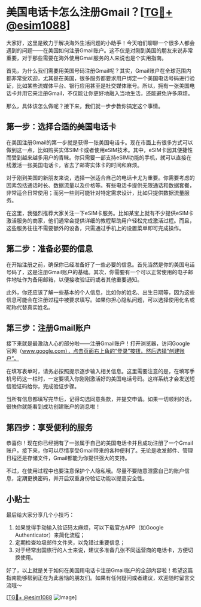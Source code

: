 # 美国电话卡怎么注册Gmail？[[TG💪+ @esim1088](https://t.me/s/esim1088)]

大家好，这里是致力于解决海外生活问题的小助手！今天咱们聊聊一个很多人都会遇到的问题——在美国如何注册Gmail账户。这不仅是对刚到美国的朋友来说非常重要，对于那些需要在海外使用Gmail服务的人来说也是个实用指南。

首先，为什么我们需要用美国号码注册Gmail呢？其实，Gmail账户在全球范围内都非常受欢迎，尤其是在美国，很多服务都要求用户绑定一个美国电话号码进行验证，比如某些流媒体平台、银行应用甚至是社交媒体账号。所以，拥有一张美国电话卡并用它来注册Gmail，不仅能让你更好地融入当地生活，还能避免许多麻烦。

那么，具体该怎么做呢？接下来，我们就一步步教你搞定这个事情。

## 第一步：选择合适的美国电话卡

在美国注册Gmail的第一步就是获得一张美国电话卡。现在市面上有很多方式可以做到这一点，比如购买实体SIM卡或者使用eSIM技术。其中，eSIM卡因其便捷性而受到越来越多用户的青睐。你只需要一部支持eSIM功能的手机，就可以直接在线激活一张美国电话卡，省去了邮寄实体卡的时间和麻烦。

对于刚到美国的新朋友来说，选择一张适合自己的电话卡尤为重要。你需要考虑的因素包括通话时长、数据流量以及价格等。有些电话卡提供无限通话和数据套餐，非常适合日常使用；而另一些则可能针对特定需求设计，比如只提供数据流量服务。

在这里，我强烈推荐大家关注一下eSIM卡服务。比如某宝上就有不少提供eSIM卡激活服务的商家，他们通常会提供详细的教程帮助用户轻松完成激活过程。而且，这些服务往往不需要额外的设备，只需通过手机上的设置菜单即可完成操作。

## 第二步：准备必要的信息

在开始注册之前，确保你已经准备好了一些必要的信息。首先当然是你的美国电话号码了，这是注册Gmail账户的基础。其次，你需要有一个可以正常使用的电子邮件地址作为备用邮箱，以便接收验证码或者其他重要通知。

此外，你还应该了解一些基本的个人信息，比如你的姓名、出生日期等，因为这些信息可能会在注册过程中被要求填写。如果你担心隐私问题，可以选择使用化名或昵称代替真实姓名。

## 第三步：注册Gmail账户

接下来就是最激动人心的部分啦——注册Gmail账户！打开浏览器，访问Google官网（www.google.com），点击页面右上角的“登录”按钮，然后选择“创建账户”。

在填写表单时，请务必按照提示逐步输入相关信息。这里需要注意的是，在填写手机号码这一栏时，一定要填入你刚刚激活好的美国电话号码。这样系统才会发送短信验证码给你，完成验证步骤。

当所有信息都填写完毕后，记得勾选同意条款，并提交申请。如果一切顺利的话，很快你就能看到成功创建账户的消息啦！

## 第四步：享受便利的服务

恭喜你！现在你已经拥有了一张属于自己的美国电话卡并且成功注册了一个Gmail账户。接下来，你可以尽情享受Gmail带来的各种便利了。无论是收发邮件、管理日程还是存储文件，Gmail都能为你提供强大的支持。

不过，在使用过程中也要注意保护个人隐私哦。尽量不要随意泄露自己的账户信息，定期更换密码，并开启双重身份验证功能以提高安全性。

## 小贴士

最后给大家分享几个小技巧：

1. 如果觉得手动输入验证码太麻烦，可以下载官方APP（如Google Authenticator）来简化流程；
2. 定期检查垃圾邮件文件夹，以免错过重要信息；
3. 对于经常出国旅行的人士来说，建议多准备几张不同运营商的电话卡，方便切换使用。

好了，以上就是关于如何在美国用电话卡注册Gmail账户的全部内容啦！希望这篇指南能够帮到正在为此苦恼的朋友们。如果有任何疑问或者建议，欢迎随时留言交流哦～

[[TG💪+ @esim1088](https://t.me/s/esim1088) ![Image](https://i.postimg.cc/4NQfJmqS/Snipaste-2025-05-13-00-14-12.png)]